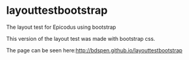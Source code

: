 # layouttestbootstrap
The layout test for Epicodus using bootstrap

This version of the layout test was made with bootstrap css.

The page can be seen here:http://bdspen.github.io/layouttestbootstrap
